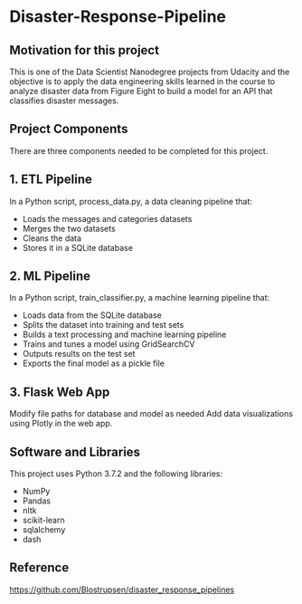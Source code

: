 # Disaster-Response-Pipeline

## Motivation for this project

This is one of the Data Scientist Nanodegree projects from Udacity and the objective is to apply the data engineering skills learned in the course to analyze disaster data from Figure Eight to build a model for an API that classifies disaster messages. 

## Project Components
There are three components needed to be completed for this project.

## 1. ETL Pipeline
In a Python script, process_data.py, a data cleaning pipeline that:

- Loads the messages and categories datasets
- Merges the two datasets
- Cleans the data
- Stores it in a SQLite database

## 2. ML Pipeline
In a Python script, train_classifier.py, a machine learning pipeline that:

- Loads data from the SQLite database
- Splits the dataset into training and test sets
- Builds a text processing and machine learning pipeline
- Trains and tunes a model using GridSearchCV
- Outputs results on the test set
- Exports the final model as a pickle file

## 3. Flask Web App
Modify file paths for database and model as needed
Add data visualizations using Plotly in the web app.

## Software and Libraries
This project uses Python 3.7.2 and the following libraries:

- NumPy
- Pandas
- nltk
- scikit-learn
- sqlalchemy
- dash

## Reference

https://github.com/Blostrupsen/disaster_response_pipelines


